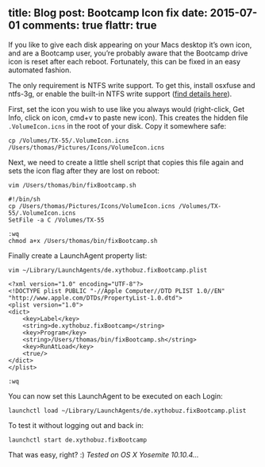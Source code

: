 title: Blog
post: Bootcamp Icon fix
date: 2015-07-01
comments: true
flattr: true
---

If you like to give each disk appearing on your Macs desktop it’s own icon, and are a Bootcamp user, you’re probably aware that the Bootcamp drive icon is reset after each reboot. Fortunately, this can be fixed in an easy automated fashion.

The only requirement is NTFS write support. To get this, install osxfuse and ntfs-3g, or enable the built-in NTFS write support ([find details here](http://apple.stackexchange.com/questions/152661/write-to-ntfs-formated-drives-on-yosemite)).

First, set the icon you wish to use like you always would (right-click, Get Info, click on icon, cmd+v to paste new icon). This creates the hidden file `.VolumeIcon.icns` in the root of your disk. Copy it somewhere safe:

    cp /Volumes/TX-55/.VolumeIcon.icns /Users/thomas/Pictures/Icons/VolumeIcon.icns

Next, we need to create a little shell script that copies this file again and sets the icon flag after they are lost on reboot:

    vim /Users/thomas/bin/fixBootcamp.sh
    
    #!/bin/sh
    cp /Users/thomas/Pictures/Icons/VolumeIcon.icns /Volumes/TX-55/.VolumeIcon.icns
    SetFile -a C /Volumes/TX-55
    
    :wq
    chmod a+x /Users/thomas/bin/fixBootcamp.sh

Finally create a LaunchAgent property list:

    vim ~/Library/LaunchAgents/de.xythobuz.fixBootcamp.plist
    
    <?xml version="1.0" encoding="UTF-8"?>
    <!DOCTYPE plist PUBLIC "-//Apple Computer//DTD PLIST 1.0//EN" "http://www.apple.com/DTDs/PropertyList-1.0.dtd">
    <plist version="1.0">
    <dict>
        <key>Label</key>
        <string>de.xythobuz.fixBootcamp</string>
        <key>Program</key>
        <string>/Users/thomas/bin/fixBootcamp.sh</string>
        <key>RunAtLoad</key>
        <true/>
    </dict>
    </plist>
    
    :wq

You can now set this LaunchAgent to be executed on each Login:

    launchctl load ~/Library/LaunchAgents/de.xythobuz.fixBootcamp.plist

To test it without logging out and back in:

    launchctl start de.xythobuz.fixBootcamp

That was easy, right? :) *Tested on OS X Yosemite 10.10.4...*

